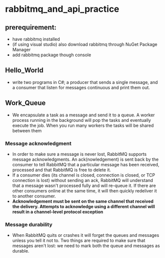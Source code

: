 # rabbitmq_and_api_practice
## prerequirement:
* have rabbitmq installed
* (if using visual studio) also download rabbitmq through NuGet Package Manager
* add rabbitmq package though console
## Hello_World
* write two programs in C#; a producer that sends a single message, and a consumer that listen for messages continuous and print them out.
## Work_Queue
* We encapsulate a task as a message and send it to a queue. A worker process running in the background will pop the tasks and eventually execute the job. When you run many workers the tasks will be shared between them
### Message acknowledgment
* In order to make sure a message is never lost, RabbitMQ supports message acknowledgments. An ack(nowledgement) is sent back by the consumer to tell RabbitMQ that a particular message has been received, processed and that RabbitMQ is free to delete it.
* If a consumer dies (its channel is closed, connection is closed, or TCP connection is lost) without sending an ack, RabbitMQ will understand that a message wasn't processed fully and will re-queue it. If there are other consumers online at the same time, it will then quickly redeliver it to another consumer. 
* **Acknowledgement must be sent on the same channel that received the delivery. Attempts to acknowledge using a different channel will result in a channel-level protocol exception**
### Message durability
* When RabbitMQ quits or crashes it will forget the queues and messages unless you tell it not to. Two things are required to make sure that messages aren't lost: we need to mark both the queue and messages as durable.
